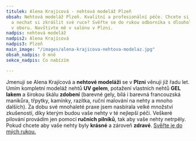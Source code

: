 ```yaml
---
titulek: Alena Krajícová - nehtová modeláž Plzeň
obsah: Nehtová modeláž Plzeň. Kvalitní a profesionální péče. Chcete si odpočinout
  a nechat si zkrášlit své ruce? Svěřte se do rukou odborníka s dlouholetou praxí
  v oboru. Navštivte mě v salónu v Plzni.
nadpis: nehtová modeláž
nadpis2: Alena Krajícová
nadpis3: Plzeň
main_image: "/images/alena-krajicova-nehtova-modelaz.jpg"
obsah_nadpis: O mně
sekce_nadpis: Co nabízím

---
```

Jmenuji se Alena Krajícová a **nehtové modeláži** se v **Plzni** věnuji již řadu let. Umím kompletní modeláž nehtů **UV gelem**, potažení vlastních nehtů **GEL lakem** a širokou škálu **zdobení** (barevné gely, bílá i barevná francouzská manikůra, třpytky, kamínky, razítka, ruční malování na nehty a mnoho dalších). Za dobu své mnohaleté praxe jsem nasbírala velké množství zkušeností, díky kterým budou vaše nehty v té nejlepší péči. Veškeré pilování provádím jen pomocí **ručních pilníků**, tak aby vaše nehty netrpěly. Pokud chcete aby vaše nehty byly **krásné** a zároveň **zdravé**. [Svěřte je do mých rukou.](#kontakt "kontakt")